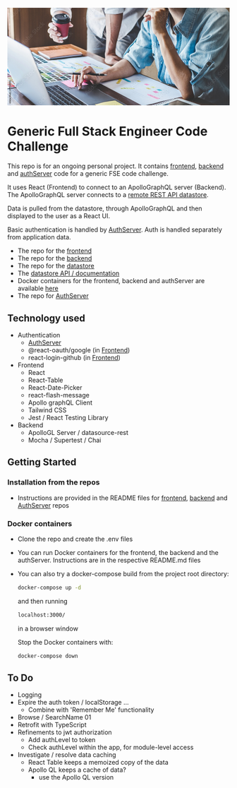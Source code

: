 
![repo header](public/main-banner.jpeg?raw=true "Generic FSE Code Challenge")

# Generic Full Stack Engineer Code Challenge

This repo is for an ongoing personal project. It contains [frontend](https://github.com/mattburnett-repo/generic-fse-code-challenge/tree/main/frontend), [backend](https://github.com/mattburnett-repo/generic-fse-code-challenge/tree/main/backend) and [authServer](https://github.com/mattburnett-repo/generic-fse-code-challenge/tree/main/authServer)  code for a generic FSE code challenge. 

It uses React (Frontend) to connect to an ApolloGraphQL server (Backend). The ApolloGraphQL server connects to a [remote REST API datastore](https://generic-fse-datastore.herokuapp.com/api/v1/api-docs/).

Data is pulled from the datastore, through ApolloGraphQL and then displayed to the user as a React UI.

Basic authentication is handled by [AuthServer](https://github.com/mattburnett-repo/generic-fse-code-challenge/tree/main/authServer). Auth is handled separately from application data.

* The repo for the [frontend](https://github.com/mattburnett-repo/generic-fse-code-challenge/tree/main/frontend)
* The repo for the [backend](https://github.com/mattburnett-repo/generic-fse-code-challenge/tree/main/backend)
* The repo for the [datastore](https://github.com/mattburnett-repo/feather-fullstack-codechallenge-datastore)
* The [datastore API / documentation](https://generic-fse-datastore.herokuapp.com/api/v1/api-docs/)
* Docker containers for the frontend, backend and authServer are available [here](https://hub.docker.com/u/mattburnett01)
* The repo for [AuthServer](https://github.com/mattburnett-repo/generic-fse-code-challenge/tree/main/authServer)
  
## Technology used
* Authentication
  * [AuthServer](https://github.com/mattburnett-repo/generic-fse-code-challenge/tree/main/authServer)
  * @react-oauth/google (in [Frontend](https://github.com/mattburnett-repo/generic-fse-code-challenge/tree/main/frontend))
  * react-login-github (in [Frontend](https://github.com/mattburnett-repo/generic-fse-code-challenge/tree/main/frontend))
* Frontend
  * React
  * React-Table
  * React-Date-Picker
  * react-flash-message
  * Apollo graphQL Client
  * Tailwind CSS
  * Jest / React Testing Library
* Backend
  * ApolloGL Server / datasource-rest
  * Mocha / Supertest / Chai

## Getting Started 

### Installation from the repos
* Instructions are provided in the README files for [frontend](https://github.com/mattburnett-repo/generic-fse-code-challenge/tree/main/frontend), [backend](https://github.com/mattburnett-repo/generic-fse-code-challenge/tree/main/backend) and [AuthServer](https://github.com/mattburnett-repo/generic-fse-code-challenge/tree/main/authServer) repos
  
### Docker containers
* Clone the repo and create the .env files
  
* You can run Docker containers for the frontend, the backend and the authServer. Instructions are in the respective README.md files
* You can also try a docker-compose build from the project root directory:
  ```bash
  docker-compose up -d
  ```
  and then running
  ```bash
  localhost:3000/
  ```
  in a browser window
  
  Stop the Docker containers with:
  ```bash
  docker-compose down
  ```

## To Do
* Logging
* Expire the auth token / localStorage ...
  * Combine with 'Remember Me' functionality
* Browse / SearchName 01
* Retrofit with TypeScript
* Refinements to jwt authorization
  * Add authLevel to token
  * Check authLevel within the app, for module-level access
* Investigate / resolve data caching
  * React Table keeps a memoized copy of the data
  * Apollo QL keeps a cache of data?
    * use the Apollo QL version